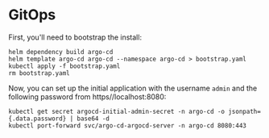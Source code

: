 # GitOps

First, you'll need to bootstrap the install:

```
helm dependency build argo-cd
helm template argo-cd argo-cd --namespace argo-cd > bootstrap.yaml
kubectl apply -f bootstrap.yaml
rm bootstrap.yaml
```

Now, you can set up the initial application with the username `admin` and the
following password from https//localhost:8080:

```
kubectl get secret argocd-initial-admin-secret -n argo-cd -o jsonpath={.data.password} | base64 -d
kubectl port-forward svc/argo-cd-argocd-server -n argo-cd 8080:443
```
